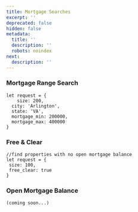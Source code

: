 ```yaml
---
title: Mortgage Searches
excerpt: ''
deprecated: false
hidden: false
metadata:
  title: ''
  description: ''
  robots: noindex
next:
  description: ''
---
```

### Mortgage Range Search

```
let request = {
 	size: 200,
  city: 'Arlington',
  state: 'VA',
  mortgage_min: 200000,
  mortgage_max: 400000
}
```

### Free & Clear

```
//find properties with no open mortgage balance
let request = {
 size: 100,
 free_clear: true
}
```

### Open Mortgage Balance

```
(coming soon...)
```
